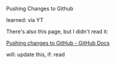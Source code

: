 Pushing Changes to Github

learned: via YT

There's also this page, but I didn't read it:

[Pushing changes to GitHub - GitHub Docs](https://docs.github.com/en/desktop/contributing-and-collaborating-using-github-desktop/making-changes-in-a-branch/pushing-changes-to-github)

will: update this, if: read